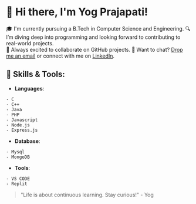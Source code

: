 # 👋 Hi there, I'm Yog Prajapati!

🎓 I'm currently pursuing a B.Tech in Computer Science and Engineering.
🔍 I’m diving deep into programming and looking forward to contributing to real-world projects.  
🤝 Always excited to collaborate on GitHub projects.
💬 Want to chat? [Drop me an email](mailto:yogprajapati08@gmail.com) or connect with me on [LinkedIn](www.linkedin.com/in/yogprajapati).

## 🧰 Skills & Tools:

- **Languages**:
 ```
- C
- C++
- Java
- PHP
- Javascript
- Node.js
- Express.js
 ```
- **Database**:
```
- Mysql
- MongoDB
```
- **Tools**:
```
- VS CODE
- Replit
``` 
> "Life is about continuous learning. Stay curious!" - Yog

